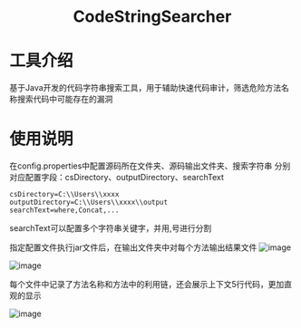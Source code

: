 <h1 align="center">
  <b>CodeStringSearcher</b>
  <br>
</h1>

# 工具介绍
基于Java开发的代码字符串搜索工具，用于辅助快速代码审计，筛选危险方法名称搜索代码中可能存在的漏洞

# 使用说明
在config.properties中配置源码所在文件夹、源码输出文件夹、搜索字符串
分别对应配置字段：csDirectory、outputDirectory、searchText
```
csDirectory=C:\\Users\\xxxx
outputDirectory=C:\\Users\\xxxx\\output
searchText=where,Concat,...
```
searchText可以配置多个字符串关键字，并用,号进行分割

指定配置文件执行jar文件后，在输出文件夹中对每个方法输出结果文件
![image](https://img.picui.cn/free/2024/11/08/672d7a91a5abc.png)

![image](https://img.picui.cn/free/2024/11/08/672d7ace56698.png)

每个文件中记录了方法名称和方法中的利用链，还会展示上下文5行代码，更加直观的显示

![image](https://img.picui.cn/free/2024/11/08/672d7b3f2aea5.png)
